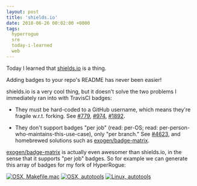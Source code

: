```yaml
---
layout: post
title: 'shields.io'
date: 2018-06-26 00:02:00 +0000
tags:
  hyperrogue
  sre
  today-i-learned
  web
---
```


Today I learned that [shields.io](https://shields.io) is a thing.

Adding badges to your repo's README has never been easier!

shields.io is a very cool thing, but it doesn't solve the two problems I immediately ran into
with TravisCI badges:

- They must be hard-coded to a GitHub username, which means they're fragile w.r.t. forking.
  See [#779](https://github.com/travis-ci/travis-ci/issues/779), [#974](https://github.com/travis-ci/travis-ci/issues/974),
  [#1892](https://github.com/travis-ci/travis-ci/issues/1892).

- They don't support badges "per job" (read: per-OS; read: per-person-who-maintains-this-use-case),
  only "per branch." See [#4623](https://github.com/travis-ci/travis-ci/issues/4623),
  and homebrewed solutions such as [exogen/badge-matrix](https://github.com/exogen/badge-matrix).

[exogen/badge-matrix](https://github.com/exogen/badge-matrix) is actually even awesomer than
shields.io, in the sense that it supports "per job" badges. So for example we can generate
this array of badges for my fork of HyperRogue:

[![OSX, Makefile.mac](https://badges.herokuapp.com/travis/Quuxplusone/hyperrogue?branch=travis-ci&env=TRAVIS_BUILD_SYSTEM=Makefile.mac&label=OSX,%20Makefile.mac)](https://travis-ci.org/Quuxplusone/hyperrogue/builds)
[![OSX, autotools](https://badges.herokuapp.com/travis/Quuxplusone/hyperrogue?branch=travis-ci&env=TRAVIS_OS_NAME=osx.*TRAVIS_BUILD_SYSTEM=autotools&label=OSX,%20autotools)](https://travis-ci.org/Quuxplusone/hyperrogue/builds)
[![Linux, autotools](https://badges.herokuapp.com/travis/Quuxplusone/hyperrogue?branch=travis-ci&env=TRAVIS_OS_NAME=linux.*TRAVIS_BUILD_SYSTEM=autotools&label=Linux,%20autotools)](https://travis-ci.org/Quuxplusone/hyperrogue/builds)
